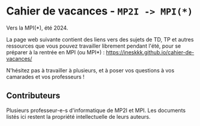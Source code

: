 # Cahier de vacances - `MP2I -> MPI(*)`

Vers la MPI(*), été 2024.

La page web suivante contient des liens vers des sujets de TD, TP et autres ressources que vous pouvez travailler librement pendant l'été, pour se préparer à la rentrée en MPI (ou MPI*) : <https://ineskkk.github.io/cahier-de-vacances/>

N'hésitez pas à travailler à plusieurs, et à poser vos questions à vos camarades et vos professeurs !

## Contributeurs

Plusieurs professeur-e-s d'informatique de MP2I et MPI.
Les documents listés ici restent la propriété intellectuelle de leurs auteurs.

